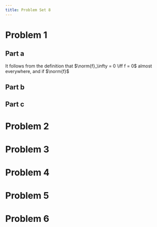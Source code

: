 ```yaml
---
title: Problem Set 8
---
```


# Problem 1

## Part a

It follows from the definition that $\norm{f}_\infty = 0 \iff f = 0$ almost everywhere, and if $\norm{f}$

## Part b

## Part c

# Problem 2

# Problem 3

# Problem 4

# Problem 5

# Problem 6